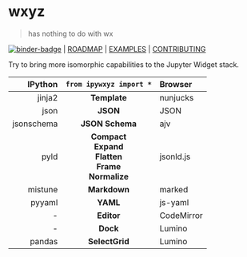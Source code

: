 # wxyz

> has nothing to do with wx

[![binder-badge][]][binder] | [ROADMAP][] | [EXAMPLES][] | [CONTRIBUTING][]

Try to bring more isomorphic capabilities to the Jupyter Widget stack.

|    IPython |                          `from ipywxyz import *`                           | Browser    |
| ---------: | :------------------------------------------------------------------------: | :--------- |
|     jinja2 |                                **Template**                                | nunjucks   |
|       json |                                  **JSON**                                  | JSON       |
| jsonschema |                              **JSON Schema**                               | ajv        |
|       pyld | **Compact**<br/>**Expand**<br/>**Flatten**<br/>**Frame**<br/>**Normalize** | jsonld.js  |
|    mistune |                                **Markdown**                                | marked     |
|     pyyaml |                                  **YAML**                                  | js-yaml    |
|          - |                                 **Editor**                                 | CodeMirror |
|          - |                                  **Dock**                                  | Lumino     |
|     pandas |                               **SelectGrid**                               | Lumino     |

[binder]: https://mybinder.org/v2/gh/deathbeds/wxyz/master?urlpath=lab/tree/src/py/wxyz_notebooks/src/wxyz/notebooks/index.ipynb
[binder-badge]: https://mybinder.org/badge_logo.svg
[roadmap]: ./ROADMAP.md
[examples]: ./src/py/wxyz_notebooks/src/wxyz/notebooks/index.ipynb
[contributing]: ./CONTRIBUTING.md
